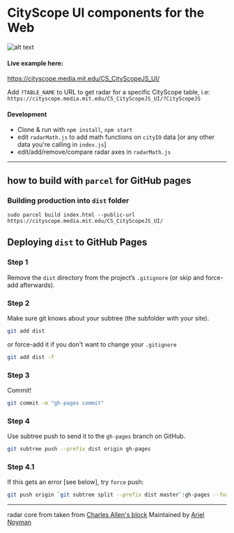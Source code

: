 # CityScope UI components for the Web

![alt text](./DOCS/r.gif "Logo Title Text 1")

#### Live example here:
https://cityscope.media.mit.edu/CS_CityScopeJS_UI/

Add `?TABLE_NAME` to URL to get radar for a specific CityScope table, i.e:
`https://cityscope.media.mit.edu/CS_CityScopeJS_UI/?CityScopeJS`

#### Development

- Clone & run with `npm install`, `npm start`
- edit `radarMath.js` to add math functions on `cityIO` data [or any other data you're calling in `index.js`]
- edit/add/remove/compare radar axes in `radarMath.js`

---

## how to build with `parcel` for GitHub pages

### Building production into `dist` folder

`sudo parcel build index.html --public-url https://cityscope.media.mit.edu/CS_CityScopeJS_UI/`

## Deploying `dist` to GitHub Pages

### Step 1

Remove the `dist` directory from the project’s `.gitignore` (or skip and force-add afterwards).

### Step 2

Make sure git knows about your subtree (the subfolder with your site).

```sh
git add dist
```

or force-add it if you don't want to change your `.gitignore`

```sh
git add dist -f
```

### Step 3

Commit!

```sh
git commit -m "gh-pages commit"
```

### Step 4

Use subtree push to send it to the `gh-pages` branch on GitHub.

```sh
git subtree push --prefix dist origin gh-pages
```

### Step 4.1

If this gets an error [see below], try `force` push:

```sh
git push origin `git subtree split --prefix dist master`:gh-pages --force
```

---

radar core from taken from [Charles Allen's block](http://bl.ocks.org/TennisVisuals/c591445c3e6773c6eb6f)
Maintained by [Ariel Noyman](http://arielnoyman.com)
